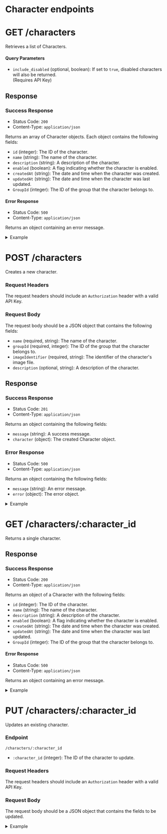 # Character endpoints

# GET /characters

Retrieves a list of Characters.

#### Query Parameters

- `include_disabled` (optional, boolean): If set to `true`, disabled characters will also be returned.  
(Requires API Key)

## Response
### Success Response

- Status Code: `200`
- Content-Type: `application/json`

Returns an array of Character objects. Each object contains the following fields:

- `id` (integer): The ID of the character.
- `name` (string): The name of the character.
- `description` (string): A description of the character.
- `enabled` (boolean): A flag indicating whether the character is enabled.
- `createdAt` (string): The date and time when the character was created.
- `updatedAt` (string): The date and time when the character was last updated.
- `GroupId` (integer): The ID of the group that the character belongs to.

#### Error Response

- Status Code: `500`
- Content-Type: `application/json`

Returns an object containing an error message.
</details>
<details><summary>Example</summary>

Request:
```
GET /characters
```
Response:  
```json
[
    {
        "id": 1,
        "name": "GUMI",
        "groupId": 2,
        "imageIdentifier": "vocaloid/gumi.jpg",
        "description": "A Vocaloid created by INTERNET Co. based on the voice of Megumi Nakajima.",
        "enabled": true,
        "createdAt": "2022-09-07T13:27:17.000Z",
        "updatedAt": "2023-01-12T18:52:03.000Z",
        "GroupId": 2
    },
    {
        "id": 2,
        "name": "IA",
        "groupId": 2,
        "imageIdentifier": "vocaloid/ia.jpg",
        "description": "IA is a character and voice created by 1st Place for the Vocaloid 3 speech synthesizer software. She was released in January 2012, and made her video game in 2013's Demon Gaze, providing the vocals for the game's soundtrack as well being a recruitable party member via DLC.",
        "enabled": true,
        "createdAt": "2022-09-07T13:27:17.000Z",
        "updatedAt": "2023-01-12T18:52:03.000Z",
        "GroupId": 2
    }
]

```
</details>


# POST /characters

Creates a new character.

### Request Headers
The request headers should include an `Authorization` header with a valid API Key.

### Request Body
The request body should be a JSON object that contains the following fields:
- `name` (required, string): The name of the character.
- `groupId` (required, integer): The ID of the group that the character belongs to.
- `imageIdentifier` (required, string): The identifier of the character's image file.
- `description` (optional, string): A description of the character. 

## Response
### Success Response
- Status Code: `201`
- Content-Type: `application/json`

Returns an object containing the following fields:
- `message` (string): A success message.
- `character` (object): The created Character object.

### Error Response
- Status Code: `500`
- Content-Type: `application/json`

Returns an object containing the following fields:
- `message` (string): An error message.
- `error` (object): The error object.

<details><summary>Example</summary>

Request:
```json
POST /characters
Content-Type: application/json

{
    "name": "GUMI",
    "groupId": 2,
    "imageIdentifier": "vocaloid/gumi.jpg",
    "description": "A Vocaloid created by INTERNET Co. based on the voice of Megumi Nakajima."
}
```
Response:  
```json
{
  "message": "Character created successfully.",
  "character": {
    "id": 1,
    "name": "John Doe",
    "description": "A mysterious and enigmatic character.",
    "enabled": false,
    "createdAt": "2023-04-17T12:00:00.000Z",
    "updatedAt": "2023-04-17T12:00:00.000Z",
    "GroupId": null
  }
}
```
</details>

# GET /characters/:character_id

Returns a single character.

## Response
### Success Response

- Status Code: `200`
- Content-Type: `application/json`

Returns an object of a Character with the following fields:

- `id` (integer): The ID of the character.
- `name` (string): The name of the character.
- `description` (string): A description of the character.
- `enabled` (boolean): A flag indicating whether the character is enabled.
- `createdAt` (string): The date and time when the character was created.
- `updatedAt` (string): The date and time when the character was last updated.
- `GroupId` (integer): The ID of the group that the character belongs to.

#### Error Response

- Status Code: `500`
- Content-Type: `application/json`

Returns an object containing an error message.
</details>
<details><summary>Example</summary>

Request:
```
GET /characters/1
```
Response:  
```json
{
    "id": 1,
    "name": "GUMI",
    "groupId": 2,
    "imageIdentifier": "vocaloid/gumi.jpg",
    "description": "A Vocaloid created by INTERNET Co. based on the voice of Megumi Nakajima.",
    "enabled": true,
    "createdAt": "2022-09-07T13:27:17.000Z",
    "updatedAt": "2023-01-12T18:52:03.000Z",
    "GroupId": 2
}
```
</details>

# PUT /characters/:character_id

Updates an existing character.

### Endpoint
`/characters/:character_id`

- `:character_id` (integer): The ID of the character to update.

### Request Headers
The request headers should include an `Authorization` header with a valid API Key.

### Request Body
The request body should be a JSON object that contains the fields to be updated.

<details><summary>Example</summary>

Request:
```json
PUT /characters/1
Content-Type: application/json

{
    "imageIdentifier": "vocaloid/gumi_new.jpg",
    "description": "An updated description. Lorem ipsum dolor sit kebab"
}
```
Response:  
```json
{
    "message": "Character updated successfully."
}
```
</details>